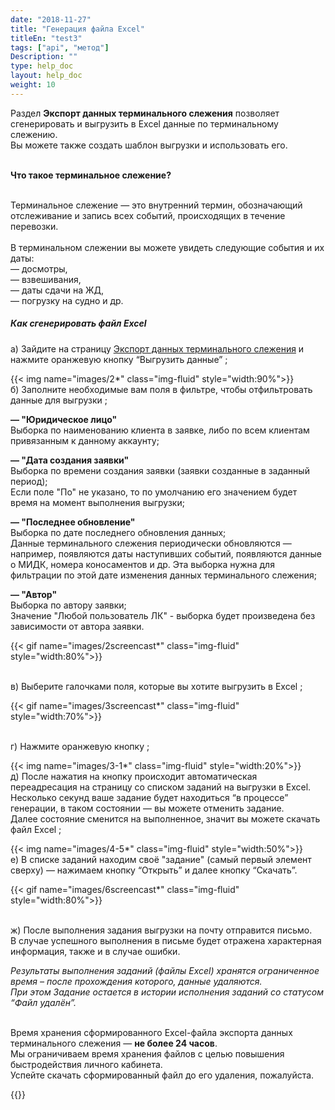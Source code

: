 ```yaml
---
date: "2018-11-27"
title: "Генерация файла Excel"
titleEn: "test3"
tags: ["api", "метод"]
Description: ""
type: help_doc
layout: help_doc
weight: 10
---
```


<div class="pixxett-alert pixxett-alert-icon alert4-light">
  <i class="fa fa-info-circle"></i>Раздел <b>Экспорт данных терминального слежения</b> позволяет сгенерировать и выгрузить в Excel данные по терминальному слежению. <br/> Вы можете также создать шаблон выгрузки и использовать его. 
  <br/> 
  <br/> 

  <b>Что такое терминальное слежение?</b>

  <br/> 
Терминальное слежение — это внутренний термин, обозначающий отслеживание и запись всех событий, происходящих в течение перевозки.<br/> 

<br/> 
В терминальном слежении вы можете увидеть следующие события и их даты:<br/> 
— досмотры, <br/> 
— взвешивания, <br/> 
— даты сдачи на ЖД, <br/> 
— погрузку на судно и др.
</div>

##### Как сгенерировать файл Excel

а) Зайдите на страницу <a href="https://my.fesco.com/terminal-tracking-export" target="_blank">Экспорт данных терминального слежения</a> и нажмите оранжевую кнопку “Выгрузить данные” ;

{{< img name="images/2*" class="img-fluid" style="width:90%">}}
<br/>
б) Заполните необходимые вам поля в фильтре, чтобы отфильтровать данные для выгрузки ;


<b>— "Юридическое лицо"</b> <br/>
  Выборка по наименованию клиента в заявке, либо по всем клиентам привязанным к данному аккаунту;

<b>— "Дата создания заявки"</b> <br/>
  Выборка по времени создания заявки (заявки созданные в заданный период); <br/>
  Если поле "По" не указано, то по умолчанию его значением будет время на момент выполнения выгрузки;

<b>— "Последнее обновление"</b><br/>
  Выборка по дате последнего обновления данных; <br/>
  Данные терминального слежения периодически обновляются — например, появляются даты наступивших событий, появляются данные о МИДК, номера коносаментов и др. 
  Эта выборка нужна для фильтрации по этой дате изменения данных терминального слежения;

<b>— "Автор"</b> <br/>
  Выборка по автору заявки; <br/>
  Значение "Любой пользователь ЛК" - выборка будет произведена без зависимости от автора заявки.

{{< gif name="images/2screencast*" class="img-fluid" style="width:80%">}}

<br/>
в) Выберите галочками поля, которые вы хотите выгрузить в Excel ;

{{< gif name="images/3screencast*" class="img-fluid" style="width:70%">}}

<br/>
г) Нажмите оранжевую кнопку ;

{{< img name="images/3-1*" class="img-fluid" style="width:20%">}}
<br/>
д) После нажатия на кнопку происходит автоматическая переадресация на страницу со списком заданий на выгрузки в Excel. <br/>
Несколько секунд ваше задание будет находиться “в процессе” генерации, в таком состоянии — вы можете отменить задание. <br/> Далее состояние сменится на выполненное, значит вы можете скачать файл Excel ;

{{< img name="images/4-5*" class="img-fluid" style="width:50%">}}
<br/>
е) В списке заданий находим своё "задание" (самый первый элемент сверху) — нажимаем кнопку “Открыть” и далее кнопку “Скачать”.

{{< gif name="images/6screencast*" class="img-fluid" style="width:80%">}}

<br/>
ж) После выполнения задания выгрузки на почту отправится письмо. <br/> В случае успешного выполнения в письме будет отражена характерная информация, также и в случае ошибки.
<br/>

*Результаты выполнения заданий (файлы Excel) хранятся ограниченное время – после прохождения которого, данные удаляются. <br/>
При этом Задание остается в истории исполнения заданий со статусом “Файл удалён”.*

<br/>
<div class="pixxett-alert pixxett-alert-icon alert11-light">
  <i class="fa fa-info-circle"></i> Время хранения сформированного Excel-файла экспорта данных терминального слежения — <b>не более 24 часов</b>. <br/> Мы ограничиваем время хранения файлов с целью повышения быстродействия личного кабинета. <br/> Успейте скачать сформированный файл до его удаления, пожалуйста.
</div>

{{<isHelpful>}}
 
